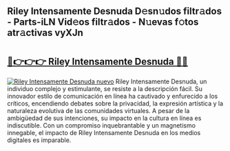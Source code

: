 ## Riley Intensamente Desnuda D𝚎sn𝚞dos filtr𝚊dos - Parts-iLN Vid𝚎os filtr𝚊dos - N𝚞evas f𝚘tos atr𝚊ctivas vyXJn

# <h2><a href="http://mb4et4h.tromn.icu/?c=Riley+Intensamente+Desnuda">🔗👉👉👉 Riley Intensamente Desnuda 🔗🔗</a></h2>

[![Riley Intensamente Desnuda nuevo](https://i.imgur.com/pEAQMta.gif)](http://mb4et4h.tromn.icu/?c=Riley+Intensamente+Desnuda)
Riley Intensamente Desnuda, un individuo complejo y estimulante, se resiste a la descripción fácil. Su innovador estilo de comunicación en línea ha cautivado y enfurecido a los críticos, encendiendo debates sobre la privacidad, la expresión artística y la naturaleza evolutiva de las comunidades virtuales. A pesar de la ambigüedad de sus intenciones, su impacto en la cultura en línea es indiscutible. Con un compromiso inquebrantable y un magnetismo innegable, el impacto de Riley Intensamente Desnuda en los medios digitales es imparable.

